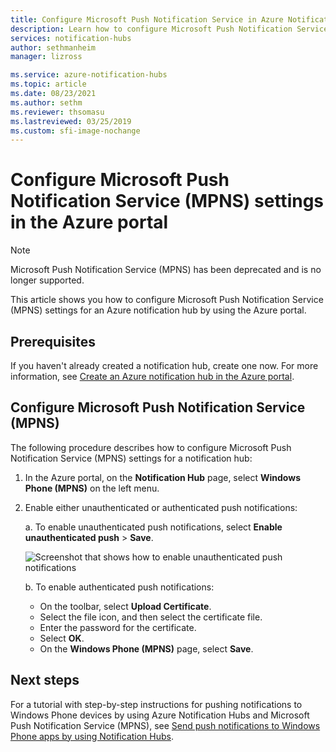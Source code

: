 ```yaml
---
title: Configure Microsoft Push Notification Service in Azure Notification Hubs | Microsoft Docs
description: Learn how to configure Microsoft Push Notification Service settings for an Azure notification hub.
services: notification-hubs
author: sethmanheim
manager: lizross

ms.service: azure-notification-hubs
ms.topic: article
ms.date: 08/23/2021
ms.author: sethm
ms.reviewer: thsomasu
ms.lastreviewed: 03/25/2019
ms.custom: sfi-image-nochange
---
```


# Configure Microsoft Push Notification Service (MPNS) settings in the Azure portal

> [!NOTE]
> Microsoft Push Notification Service (MPNS) has been deprecated and is no longer supported.

This article shows you how to configure Microsoft Push Notification Service (MPNS) settings for an Azure notification hub by using the Azure portal.

## Prerequisites

If you haven't already created a notification hub, create one now. For more information, see [Create an Azure notification hub in the Azure portal](create-notification-hub-portal.md).

## Configure Microsoft Push Notification Service (MPNS)

The following procedure describes how to configure Microsoft Push Notification Service (MPNS) settings for a notification hub:

1. In the Azure portal, on the **Notification Hub** page, select **Windows Phone (MPNS)** on the left menu.
2. Enable either unauthenticated or authenticated push notifications:

   a. To enable unauthenticated push notifications, select **Enable unauthenticated push** > **Save**.

      ![Screenshot that shows how to enable unauthenticated push notifications](./media/notification-hubs-windows-phone-get-started/azure-portal-unauth.png)

   b. To enable authenticated push notifications:
      * On the toolbar, select **Upload Certificate**.
      * Select the file icon, and then select the certificate file.
      * Enter the password for the certificate.
      * Select **OK**.
      * On the **Windows Phone (MPNS)** page, select **Save**.

## Next steps

For a tutorial with step-by-step instructions for pushing notifications to Windows Phone devices by using Azure Notification Hubs and Microsoft Push Notification Service (MPNS), see [Send push notifications to Windows Phone apps by using Notification Hubs](notification-hubs-windows-mobile-push-notifications-mpns.md).
